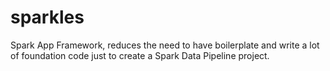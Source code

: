 # sparkles
Spark App Framework, reduces the need to have boilerplate and write a lot of foundation code just to create a Spark Data Pipeline project.
